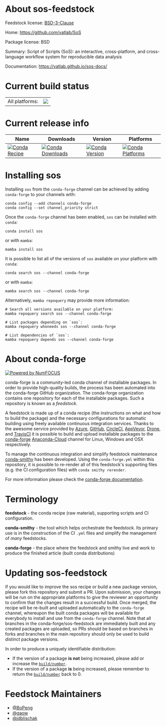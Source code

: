 About sos-feedstock
===================

Feedstock license: [BSD-3-Clause](https://github.com/conda-forge/sos-feedstock/blob/main/LICENSE.txt)

Home: https://github.com/vatlab/SoS

Package license: BSD

Summary: Script of Scripts (SoS): an interactive, cross-platform, and cross-language workflow system for reproducible data analysis

Documentation: https://vatlab.github.io/sos-docs/

Current build status
====================


<table><tr><td>All platforms:</td>
    <td>
      <a href="https://dev.azure.com/conda-forge/feedstock-builds/_build/latest?definitionId=5834&branchName=main">
        <img src="https://dev.azure.com/conda-forge/feedstock-builds/_apis/build/status/sos-feedstock?branchName=main">
      </a>
    </td>
  </tr>
</table>

Current release info
====================

| Name | Downloads | Version | Platforms |
| --- | --- | --- | --- |
| [![Conda Recipe](https://img.shields.io/badge/recipe-sos-green.svg)](https://anaconda.org/conda-forge/sos) | [![Conda Downloads](https://img.shields.io/conda/dn/conda-forge/sos.svg)](https://anaconda.org/conda-forge/sos) | [![Conda Version](https://img.shields.io/conda/vn/conda-forge/sos.svg)](https://anaconda.org/conda-forge/sos) | [![Conda Platforms](https://img.shields.io/conda/pn/conda-forge/sos.svg)](https://anaconda.org/conda-forge/sos) |

Installing sos
==============

Installing `sos` from the `conda-forge` channel can be achieved by adding `conda-forge` to your channels with:

```
conda config --add channels conda-forge
conda config --set channel_priority strict
```

Once the `conda-forge` channel has been enabled, `sos` can be installed with `conda`:

```
conda install sos
```

or with `mamba`:

```
mamba install sos
```

It is possible to list all of the versions of `sos` available on your platform with `conda`:

```
conda search sos --channel conda-forge
```

or with `mamba`:

```
mamba search sos --channel conda-forge
```

Alternatively, `mamba repoquery` may provide more information:

```
# Search all versions available on your platform:
mamba repoquery search sos --channel conda-forge

# List packages depending on `sos`:
mamba repoquery whoneeds sos --channel conda-forge

# List dependencies of `sos`:
mamba repoquery depends sos --channel conda-forge
```


About conda-forge
=================

[![Powered by
NumFOCUS](https://img.shields.io/badge/powered%20by-NumFOCUS-orange.svg?style=flat&colorA=E1523D&colorB=007D8A)](https://numfocus.org)

conda-forge is a community-led conda channel of installable packages.
In order to provide high-quality builds, the process has been automated into the
conda-forge GitHub organization. The conda-forge organization contains one repository
for each of the installable packages. Such a repository is known as a *feedstock*.

A feedstock is made up of a conda recipe (the instructions on what and how to build
the package) and the necessary configurations for automatic building using freely
available continuous integration services. Thanks to the awesome service provided by
[Azure](https://azure.microsoft.com/en-us/services/devops/), [GitHub](https://github.com/),
[CircleCI](https://circleci.com/), [AppVeyor](https://www.appveyor.com/),
[Drone](https://cloud.drone.io/welcome), and [TravisCI](https://travis-ci.com/)
it is possible to build and upload installable packages to the
[conda-forge](https://anaconda.org/conda-forge) [Anaconda-Cloud](https://anaconda.org/)
channel for Linux, Windows and OSX respectively.

To manage the continuous integration and simplify feedstock maintenance
[conda-smithy](https://github.com/conda-forge/conda-smithy) has been developed.
Using the ``conda-forge.yml`` within this repository, it is possible to re-render all of
this feedstock's supporting files (e.g. the CI configuration files) with ``conda smithy rerender``.

For more information please check the [conda-forge documentation](https://conda-forge.org/docs/).

Terminology
===========

**feedstock** - the conda recipe (raw material), supporting scripts and CI configuration.

**conda-smithy** - the tool which helps orchestrate the feedstock.
                   Its primary use is in the construction of the CI ``.yml`` files
                   and simplify the management of *many* feedstocks.

**conda-forge** - the place where the feedstock and smithy live and work to
                  produce the finished article (built conda distributions)


Updating sos-feedstock
======================

If you would like to improve the sos recipe or build a new
package version, please fork this repository and submit a PR. Upon submission,
your changes will be run on the appropriate platforms to give the reviewer an
opportunity to confirm that the changes result in a successful build. Once
merged, the recipe will be re-built and uploaded automatically to the
`conda-forge` channel, whereupon the built conda packages will be available for
everybody to install and use from the `conda-forge` channel.
Note that all branches in the conda-forge/sos-feedstock are
immediately built and any created packages are uploaded, so PRs should be based
on branches in forks and branches in the main repository should only be used to
build distinct package versions.

In order to produce a uniquely identifiable distribution:
 * If the version of a package **is not** being increased, please add or increase
   the [``build/number``](https://docs.conda.io/projects/conda-build/en/latest/resources/define-metadata.html#build-number-and-string).
 * If the version of a package **is** being increased, please remember to return
   the [``build/number``](https://docs.conda.io/projects/conda-build/en/latest/resources/define-metadata.html#build-number-and-string)
   back to 0.

Feedstock Maintainers
=====================

* [@BoPeng](https://github.com/BoPeng/)
* [@gaow](https://github.com/gaow/)
* [@jdblischak](https://github.com/jdblischak/)

